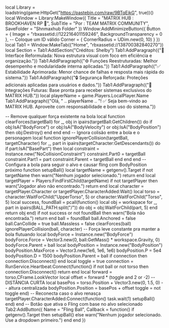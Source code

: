 local Library = loadstring(game:HttpGet("https://pastebin.com/raw/9BTqEikG", true))() local Window = Library:MakeWindow({ Title = "MATRIX HUB : BROOKHAVEN RP 🏡", SubTitle = "Por : TEAM MATRIX COMMUNITY", SaveFolder = "Shnmaxhub Folder" }) Window:AddMinimizeButton({ Button = { Image = "rbxassetid://122216401159246", BackgroundTransparency = 0 }, -- Coloque um ID válido Corner = { CornerRadius = UDim.new(0, 10) } }) 
local Tab1 = Window:MakeTab({"Home", "rbxassetid://138700382840270"}) local Section = Tab1:AddSection("Créditos: Shelby") Tab1:AddParagraph({"🔧 Interface Reformulada: Nova estrutura visual com foco em eficiência e organização."}) Tab1:AddParagraph({"⚙️ Funções Reestruturadas: Melhor desempenho e modularidade interna aplicadas."}) Tab1:AddParagraph({"✅ Estabilidade Aprimorada: Menor chance de falhas e resposta mais rápida do sistema."}) Tab1:AddParagraph({"🔒 Segurança Reforçada: Proteções adicionais aplicadas para usuários e dados."}) 
Tab1:AddParagraph({"🧩 Integrações Futuras: Base pronta para receber sistemas exclusivos do MATRIX HUB."}) local playerName = game.Players.LocalPlayer.Name 
Tab1:AddParagraph({"Olá, " .. playerName .. "! ✅ Seja bem-vindo ao MATRIX HUB. Aproveite com responsabilidade e bom uso do sistema."})


-- Remove qualquer força existente na bola local function clearForces(targetBall) 	for _, obj in ipairs(targetBall:GetChildren()) do 		if obj:IsA("BodyForce") or obj:IsA("BodyVelocity") or obj:IsA("BodyPosition") then 			obj:Destroy() 		end 	end end -- Ignora colisão entre a bola e o personagem local function ignorePlayerCollision(targetBall, targetCharacter) 	for _, part in ipairs(targetCharacter:GetDescendants()) do 		if part:IsA("BasePart") then 			local constraint = Instance.new("NoCollisionConstraint") 			constraint.Part0 = targetBall 			constraint.Part1 = part 			constraint.Parent = targetBall 		end 	end end -- Configura a bola para seguir o alvo e causar fling com BodyPosition próximo function setupBall() 	local targetName = getgenv().Target 	if not targetName then 		warn("Nenhum jogador selecionado.") 		return 	end 	local targetPlayer = Players:FindFirstChild(targetName) 	if not targetPlayer then 		warn("Jogador alvo não encontrado.") 		return 	end 	local character = targetPlayer.Character or targetPlayer.CharacterAdded:Wait() 	local torso = character:WaitForChild("UpperTorso", 5) or character:WaitForChild("Torso", 5) 	local success, foundBall = pcall(function() 		local obj = workspace 		for _, part in ipairs(BALL_PATH:split("/")) do 			obj = obj:WaitForChild(part, 5) 		end 		return obj 	end) 	if not success or not foundBall then 		warn("Bola não encontrada.") 		return 	end 	ball = foundBall 	ball.Anchored = false 	ball.CanCollide = true 	ball.Massless = false 	clearForces(ball) 	ignorePlayerCollision(ball, character) 	-- Força leve constante pra manter a bola flutuando 	local bodyForce = Instance.new("BodyForce") 	bodyForce.Force = Vector3.new(0, ball:GetMass() * workspace.Gravity, 0) 	bodyForce.Parent = ball 	local bodyPosition = Instance.new("BodyPosition") 	bodyPosition.MaxForce = Vector3.new(1e6, 1e6, 1e6) 	bodyPosition.P = 5e4 	bodyPosition.D = 1500 	bodyPosition.Parent = ball 	if connection then 		connection:Disconnect() 	end 	local toggle = true 	connection = RunService.Heartbeat:Connect(function() 		if not ball or not torso then 			connection:Disconnect() 			return 		end 		local forward = torso.CFrame.LookVector 		local offset = forward * (toggle and 2 or -2) -- DISTÂNCIA CURTA 		local basePos = torso.Position + Vector3.new(0, 1.5, 0) -- altura centralizada 		bodyPosition.Position = basePos + offset 		toggle = not toggle 	end) 	-- Reconecta caso o alvo renasça 	targetPlayer.CharacterAdded:Connect(function() 		task.wait(1) 		setupBall() 	end) end -- Botão que ativa o Fling com base no alvo selecionado Tab2:AddButton({ 	Name = "Fling Ball", 	Callback = function() 		if getgenv().Target then 			setupBall() 		else 			warn("Nenhum jogador selecionado. Use a dropdown primeiro.") 		end 	end })
